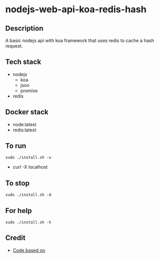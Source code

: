 # nodejs-web-api-koa-redis-hash

## Description
A basic nodejs api with koa
framework that uses redis
to cache a hash request.

## Tech stack
- nodejs
  - koa
  - json
  - promise
- redis

## Docker stack
- node:latest
- redis:latest

## To run
`sudo ./install.sh -u`
- curl -X localhost

## To stop
`sudo ./install.sh -d`

## For help
`sudo ./install.sh -h`

## Credit
- [Code based on](https://github.com/koajs/json)
